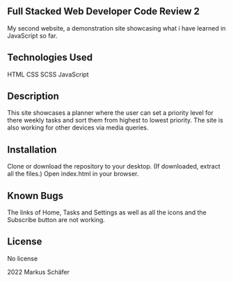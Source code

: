 Full Stacked Web Developer Code Review 2
----------------------------------------

My second website, a demonstration site showcasing what i have learned in JavaScript so far.



Technologies Used
-----------------

HTML
CSS
SCSS
JavaScript



Description
-----------

This site showcases a planner where the user can set a priority level for there weekly tasks and sort them from highest to
lowest priority.
The site is also working for other devices via media queries.



Installation
------------

Clone or download the repository to your desktop.
(If downloaded, extract all the files.)
Open index.html in your browser.



Known Bugs
----------

The links of Home, Tasks and Settings as well as all the icons and the Subscribe button are not working.



License
-------

No license

2022 Markus Schäfer